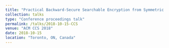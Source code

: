 ```yaml
---
title: "Practical Backward-Secure Searchable Encryption from Symmetric Puncturable Encryption"
collection: talks
type: "Conference proceedings talk"
permalink: /talks/2018-10-15-CCS
venue: "ACM CCS 2018"
date: 2018-10-15
location: "Toronto, ON, Canada"
---
```

